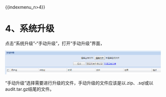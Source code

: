 {{indexmenu_n>4}}

# 4、系统升级

点击“系统升级”-“手动升级”，打开“手动升级”界面，

![](/images/operation/manage/upgrade.png)

“手动升级”选择需要进行升级的文件，手动升级的文件应该是以.zip、.sql或以audit.tar.gz结尾的文件。
